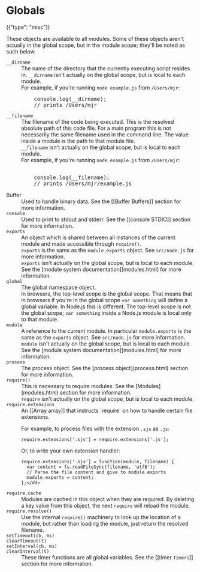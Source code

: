 # Globals
({"type": "misc"})

These objects are available to all modules. Some of these objects aren't
actually in the global scope, but in the module scope; they'll be noted as such
below.

<dl> 
<dt><code>__dirname</code></dt>
<dd>The name of the directory that the currently executing script resides in.
<code>__dirname</code> isn't actually on the global scope, but is local to each
module.</dd>
<dd>For example, if you're running <code>node example.js</code> from <code>/Users/mjr</code>:
    
<pre class="prettyprint">
    console.log(__dirname);
    // prints /Users/mjr
</pre>
</dd>

<dt><code>__filename</code></dt>
<dd>The filename of the code being executed.  This is the resolved absolute path
of this code file.  For a main program this is not necessarily the same filename
used in the command line.  The value inside a module is the path to that module
file.</dd>
<dd><code>__filename</code> isn't actually on the global scope, but is local to each
module.</dd>
<dd>For example, if you're running <code>node example.js</code> from <code>/Users/mjr</code>:
   
<pre class="prettyprint"> 
    console.log(__filename);
    // prints /Users/mjr/example.js
</pre>
</dd>

<dt>Buffer</dt>
<dd>Used to handle binary data. See the [[Buffer Buffers]] section for more
information.</dd>

<dt><code>console</code></dt>
<dd>Used to print to stdout and stderr. See the [[console STDIO]] section for
more information.</dd>

<dt><code>exports</code></dt>
<dd>An object which is shared between all instances of the current module and
made accessible through <code>require()</code>.</dd>
<dd><code>exports</code> is the same as the <code>module.exports</code> object. See <code>src/node.js</code> for
more information.</dd>
<dd><code>exports</code> isn't actually on the global scope, but is local to each
module.</dd>
<dd>See the [module system documentation][modules.html] for more information.</dd>

<dt><code>global</code></dt>
<dd>The global namespace object.</dd>
<dd>In browsers, the top-level scope is the global scope. That means that in
browsers if you're in the global scope <code>var something</code> will define a global
variable. In Node.js this is different. The top-level scope is not the global
scope; <code>var something</code> inside a Node.js module is local only to that
module.</dd>

<dt><code>module</code></dt>
<dd>A reference to the current module. In particular <code>module.exports</code> is the
same as the <code>exports</code> object. See <code>src/node.js</code> for more information.</dd>
<dd><code>module</code> isn't actually on the global scope, but is local to each
module.</dd>
<dd>See the [module system documentation][modules.html] for more information.</dd>

<dt><code>process</code></dt>
<dd>The process object. See the [process object](process.html) section for more
information.</dd>

<dt><code>require()</code></dt>
<dd>This is necessary to require modules. See the [Modules](modules.html)
section for more information.</dd>
<dd><code>require</code> isn't actually on the global scope, but is local to each
module.</dd>

<dt><code>require.extensions</code></dt>
<dd>An [[Array array]] that instructs `require` on how to handle certain file extensions.

For example, to process files with the extension <code>.sjs</code> as <code>.js</code>:

    require.extensions['.sjs'] = require.extensions['.js'];

Or, to write your own extension handler:

    require.extensions['.sjs'] = function(module, filename) {
      var content = fs.readFileSync(filename, 'utf8');
      // Parse the file content and give to module.exports
      module.exports = content;
    };</dd>

<dt><code>require.cache</code></dt>
<dd>Modules are cached in this object when they are required. By deleting a key
value from this object, the next <code>require</code> will reload the module.</dd>

<dt><code>require.resolve()</code></dt>
<dd>Use the internal <code>require()</code> machinery to look up the location of a module,
but rather than loading the module, just return the resolved filename.</dd>

<dt><code>setTimeout(cb, ms)</code><br/>
<code>clearTimeout(t)</code><br/>
<code>setInterval(cb, ms)</code><br/>
<code>clearInterval(t)</code></dt>
<dd>These timer functions are all global variables. See the [[timer <code>Timers</code>]]
section for more information.</dd>
</dl>
